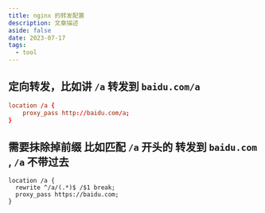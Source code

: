 ```yaml
---
title: nginx 的转发配置
description: 文章描述
aside: false
date: 2023-07-17
tags:
  - tool
---
```





## 定向转发，比如讲 `/a` 转发到 `baidu.com/a`


```conf
location /a {
    proxy_pass http://baidu.com/a;
}
```

## 需要抹除掉前缀 比如匹配 `/a` 开头的 转发到 `baidu.com` , `/a` 不带过去

```
location /a {
  rewrite ^/a/(.*)$ /$1 break;
  proxy_pass https://baidu.com;
}
```
